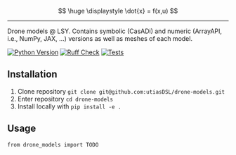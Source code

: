 $$
\huge \displaystyle \dot{x} = f(x,u)
$$

---

Drone models @ LSY. Contains symbolic (CasADi) and numeric (ArrayAPI, i.e., NumPy, JAX, ...) versions as well as meshes of each model.

[![Python Version]][Python Version URL] [![Ruff Check]][Ruff Check URL] [![Tests]][Tests URL]

[Python Version]: https://img.shields.io/badge/python-3.10+-blue.svg
[Python Version URL]: https://www.python.org

[Ruff Check]: https://github.com/utiasDSL/drone-models/actions/workflows/ruff.yml/badge.svg?style=flat-square
[Ruff Check URL]: https://github.com/utiasDSL/drone-models/actions/workflows/ruff.yml

[Tests]: https://github.com/utiasDSL/drone-models/actions/workflows/testing.yml/badge.svg
[Tests URL]: https://github.com/utiasDSL/drone-models/actions/workflows/testing.yml

## Installation

1. Clone repository `git clone git@github.com:utiasDSL/drone-models.git`
2. Enter repository `cd drone-models`
3. Install locally with `pip install -e .`


## Usage
`from drone_models import TODO`